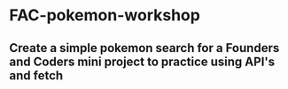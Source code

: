 # FAC-pokemon-workshop

## Create a simple pokemon search for a Founders and Coders mini project to practice using API's and fetch
